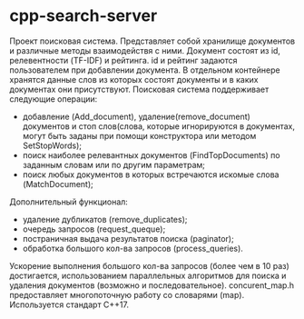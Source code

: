 # cpp-search-server
Проект поисковая система. Представляет собой хранилище документов и различные методы взаимодействя с ними. Документ состоят из id, релевентности (TF-IDF) и рейтинга. id и рейтинг задаются пользователем при добавлении документа. В отдельном контейнере хранятся данные слов из которых состоят документы и в каких документах они присутствуют.
Поисковая система поддерживает следующие операции:
- добавление (Add_document), удаление(remove_document) документов и стоп слов(слова, которые игнорируются в документах, могут быть заданы при помощи конструктора или методом SetStopWords);
- поиск наиболее релевантных документов (FindTopDocuments) по заданным словам или по другим параметрам;
- поиск любых документов в которых встречаются искомые слова (MatchDocument);

Дополнительный функционал:
- удаление дубликатов (remove_duplicates);
- очередь запросов (request_queque);
- постраничная выдача результатов поиска (paginator);
- обработка большого кол-ва запросов (process_queries).

Ускорение выполнения большого кол-ва запросов (более чем в 10 раз) достигается, использованием параллельных алгоритмов для поиска и удаления документов (возможно и последовательное).
concurent_map.h предоставляет многопоточную работу со словарями (map).
Используется стандарт C++17.